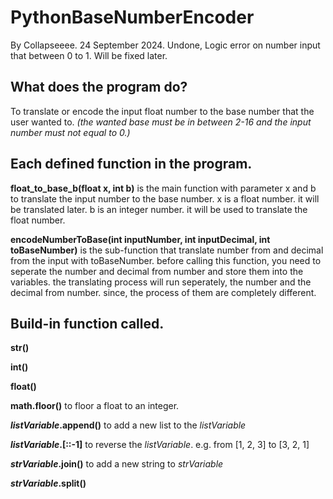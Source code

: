 ﻿# PythonBaseNumberEncoder
By Collapseeee. 24 September 2024.
Undone, Logic error on number input that between 0 to 1. Will be fixed later.

## What does the program do?
To translate or encode the input float number to the base number that the user wanted to.
_(the wanted base must be in between 2-16 and the input number must not equal to 0.)_

## Each defined function in the program.
**float_to_base_b(float x, int b)**
is the main function with parameter x and b to translate the input number to the base number.
x is a float number. it will be translated later.
b is an integer number. it will be used to translate the float number.

**encodeNumberToBase(int inputNumber, int inputDecimal, int toBaseNumber)**
is the sub-function that translate number from and decimal from the input with toBaseNumber.
before calling this function, you need to seperate the number and decimal from number and store them into the variables.
the translating process will run seperately, the number and the decimal from number. since, the process of them are completely different.

## Build-in function called.
**str()**

**int()**

**float()**

**math.floor()** to floor a float to an integer.

**_listVariable_.append()** to add a new list to the _listVariable_

**_listVariable_.[::-1]** to reverse the _listVariable_. e.g. from [1, 2, 3] to [3, 2, 1]

**_strVariable_.join()** to add a new string to _strVariable_

**_strVariable_.split()**


